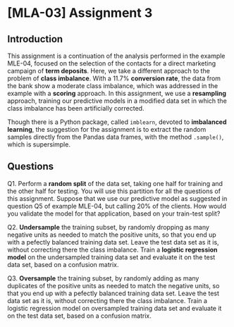 # [MLA-03] Assignment 3

## Introduction

This assignment is a continuation of the analysis performed in the example MLE-04, focused on the selection of the contacts for a direct marketing campaign of **term deposits**. Here, we take a different approach to the problem of **class imbalance**. With a 11.7% **conversion rate**, the data from the bank show a moderate class imbalance, which was addressed in the example with a **scoring** approach. In this assignment, we use a **resampling** approach, training our predictive models in a modified data set in which the class imbalance has been artificially corrected.

Though there is a Python package, called `imblearn`, devoted to **imbalanced learning**, the suggestion for the assignment is to extract the random samples directly from the Pandas data frames, with the method `.sample()`, which is supersimple. 

## Questions

Q1. Perform a **random split** of the data set, taking one half for training and the other half for testing. You will use this partition for all the questions of this assignment. Suppose that we use our predictive model as suggested in question Q5 of example MLE-04, but calling 20% of the clients. How would you validate the model for that application, based on your train-test split?

Q2. **Undersample** the training subset, by randomly dropping as many negative units as needed to match the positive units, so that you end up with a pefectly balanced training data set. Leave the test data set as it is, without correcting there the class imbalance. Train a **logistic regression model** on the undersampled training data set and evaluate it on the test data set, based on a confusion matrix. 

Q3. **Oversample** the training subset, by randomly adding as many duplicates of the positive units as needed to match the negative units, so that you end up with a pefectly balanced training data set. Leave the test data set as it is, without correcting there the class imbalance. Train a logistic regression model on oversampled training data set and evaluate it on the test data set, based on a confusion matrix.
